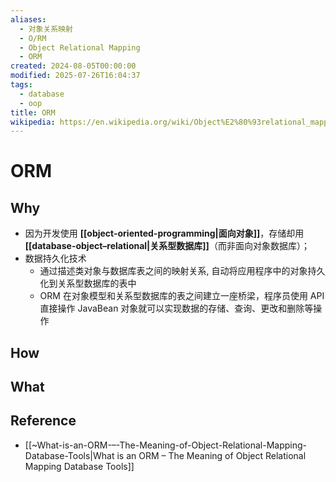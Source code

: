 ```yaml
---
aliases:
  - 对象关系映射
  - O/RM
  - Object Relational Mapping
  - ORM
created: 2024-08-05T00:00:00
modified: 2025-07-26T16:04:37
tags:
  - database
  - oop
title: ORM
wikipedia: https://en.wikipedia.org/wiki/Object%E2%80%93relational_mapping
---
```


# ORM

## Why

- 因为开发使用 **[[object-oriented-programming|面向对象]]**，存储却用 **[[database-object–relational|关系型数据库]]**（而非面向对象数据库）；
- 数据持久化技术
	- 通过描述类对象与数据库表之间的映射关系, 自动将应用程序中的对象持久化到关系型数据库的表中
	- ORM 在对象模型和关系型数据库的表之间建立一座桥梁，程序员使用 API 直接操作 JavaBean 对象就可以实现数据的存储、查询、更改和删除等操作

## How

## What

## Reference

- [[~What-is-an-ORM-–-The-Meaning-of-Object-Relational-Mapping-Database-Tools|What is an ORM – The Meaning of Object Relational Mapping Database Tools]]
